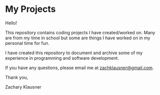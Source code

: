 # My Projects

Hello!

This repository contains coding projects I have created/worked on. Many are from my time in school but some are things I have worked on in my personal time for fun.

I have created this repository to document and archive some of my experience in programming and software development.

If you have any questions, please email me at zachklausner@gmail.com.

Thank you,

Zachary Klausner